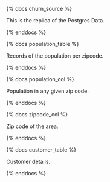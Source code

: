 {% docs churn_source %}

 This is the replica of the Postgres Data.

{% enddocs %}

{% docs population_table %}

Records of the population per zipcode.

{% enddocs %}

{% docs population_col %}

Population in any given zip code.

{% enddocs %}

{% docs zipcode_col %}

Zip code of the area.

{% enddocs %}

{% docs customer_table %}

Customer details.

{% enddocs %}